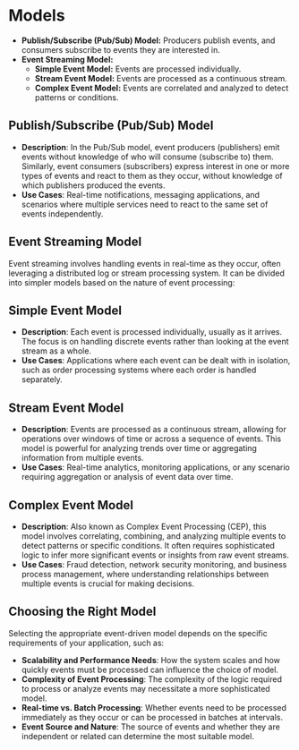 # Models

- **Publish/Subscribe (Pub/Sub) Model:** Producers publish events, and consumers subscribe to events they are interested in.
- **Event Streaming Model:**
  - **Simple Event Model:** Events are processed individually.
  - **Stream Event Model:** Events are processed as a continuous stream.
  - **Complex Event Model:** Events are correlated and analyzed to detect patterns or conditions.

## **Publish/Subscribe (Pub/Sub) Model**

- **Description**: In the Pub/Sub model, event producers (publishers) emit events without knowledge of who will consume (subscribe to) them. Similarly, event consumers (subscribers) express interest in one or more types of events and react to them as they occur, without knowledge of which publishers produced the events.
- **Use Cases**: Real-time notifications, messaging applications, and scenarios where multiple services need to react to the same set of events independently.

## **Event Streaming Model**

Event streaming involves handling events in real-time as they occur, often leveraging a distributed log or stream processing system. It can be divided into simpler models based on the nature of event processing:

## Simple Event Model

- **Description**: Each event is processed individually, usually as it arrives. The focus is on handling discrete events rather than looking at the event stream as a whole.
- **Use Cases**: Applications where each event can be dealt with in isolation, such as order processing systems where each order is handled separately.

## Stream Event Model

- **Description**: Events are processed as a continuous stream, allowing for operations over windows of time or across a sequence of events. This model is powerful for analyzing trends over time or aggregating information from multiple events.
- **Use Cases**: Real-time analytics, monitoring applications, or any scenario requiring aggregation or analysis of event data over time.

## Complex Event Model

- **Description**: Also known as Complex Event Processing (CEP), this model involves correlating, combining, and analyzing multiple events to detect patterns or specific conditions. It often requires sophisticated logic to infer more significant events or insights from raw event streams.
- **Use Cases**: Fraud detection, network security monitoring, and business process management, where understanding relationships between multiple events is crucial for making decisions.

## **Choosing the Right Model**

Selecting the appropriate event-driven model depends on the specific requirements of your application, such as:

- **Scalability and Performance Needs**: How the system scales and how quickly events must be processed can influence the choice of model.
- **Complexity of Event Processing**: The complexity of the logic required to process or analyze events may necessitate a more sophisticated model.
- **Real-time vs. Batch Processing**: Whether events need to be processed immediately as they occur or can be processed in batches at intervals.
- **Event Source and Nature**: The source of events and whether they are independent or related can determine the most suitable model.
